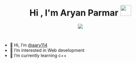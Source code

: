<h1 align="center">Hi , I'm Aryan Parmar <img src="https://media.giphy.com/media/hvRJCLFzcasrR4ia7z/giphy.gif" width="35"></h1>
<p align="center">
  <a href="https://github.com/DenverCoder1/readme-typing-svg"><img src="https://readme-typing-svg.herokuapp.com?lines=Computer+Science+Student;Always%20learning%20new%20things&center=true&width=500&height=50"></a>
</p>
<br/>

- 👋 Hi, I’m <a href="https://github.com/aary114">@aary114</a>
- 👀 I’m interested in Web development 
- 🌱 I’m currently learning c++

<!---
aary114/aary114 is a ✨ special ✨ repository because its `README.md` (this file) appears on your GitHub profile.
You can click the Preview link to take a look at your changes.
--->
